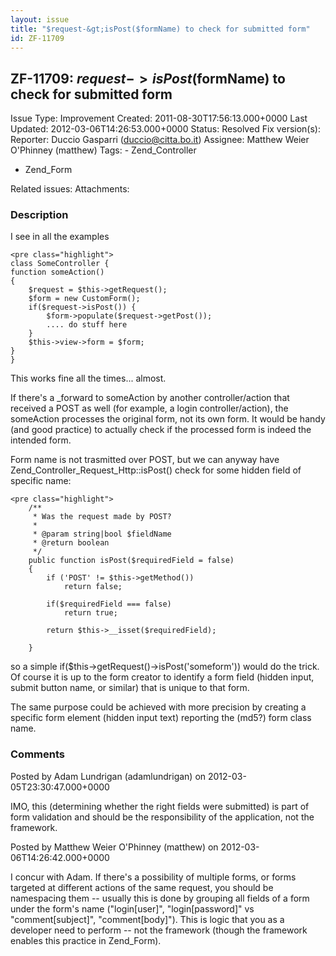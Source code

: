 ```yaml
---
layout: issue
title: "$request-&gt;isPost($formName) to check for submitted form"
id: ZF-11709
---
```


ZF-11709: $request->isPost($formName) to check for submitted form
-----------------------------------------------------------------

 Issue Type: Improvement Created: 2011-08-30T17:56:13.000+0000 Last Updated: 2012-03-06T14:26:53.000+0000 Status: Resolved Fix version(s): 
 Reporter:  Duccio Gasparri (duccio@citta.bo.it)  Assignee:  Matthew Weier O'Phinney (matthew)  Tags: - Zend\_Controller
- Zend\_Form
 
 Related issues: 
 Attachments: 
### Description

I see in all the examples

 
    <pre class="highlight">
    class SomeController {
    function someAction()
    {
        $request = $this->getRequest();
        $form = new CustomForm();
        if($request->isPost()) {
            $form->populate($request->getPost());
            .... do stuff here
        }
        $this->view->form = $form;
    }
    }


This works fine all the times... almost.

If there's a \_forward to someAction by another controller/action that received a POST as well (for example, a login controller/action), the someAction processes the original form, not its own form. It would be handy (and good practice) to actually check if the processed form is indeed the intended form.

Form name is not trasmitted over POST, but we can anyway have Zend\_Controller\_Request\_Http::isPost() check for some hidden field of specific name:

 
    <pre class="highlight">
        /**
         * Was the request made by POST?
         * 
         * @param string|bool $fieldName
         * @return boolean
         */
        public function isPost($requiredField = false)
        {
            if ('POST' != $this->getMethod())
                return false;
                 
            if($requiredField === false)
                return true;
    
            return $this->__isset($requiredField);
          
        }


so a simple if($this->getRequest()->isPost('someform')) would do the trick. Of course it is up to the form creator to identify a form field (hidden input, submit button name, or similar) that is unique to that form.

The same purpose could be achieved with more precision by creating a specific form element (hidden input text) reporting the (md5?) form class name.

 

 

### Comments

Posted by Adam Lundrigan (adamlundrigan) on 2012-03-05T23:30:47.000+0000

IMO, this (determining whether the right fields were submitted) is part of form validation and should be the responsibility of the application, not the framework.

 

 

Posted by Matthew Weier O'Phinney (matthew) on 2012-03-06T14:26:42.000+0000

I concur with Adam. If there's a possibility of multiple forms, or forms targeted at different actions of the same request, you should be namespacing them -- usually this is done by grouping all fields of a form under the form's name ("login[user]", "login[password]" vs "comment[subject]", "comment[body]"). This is logic that you as a developer need to perform -- not the framework (though the framework enables this practice in Zend\_Form).

 

 